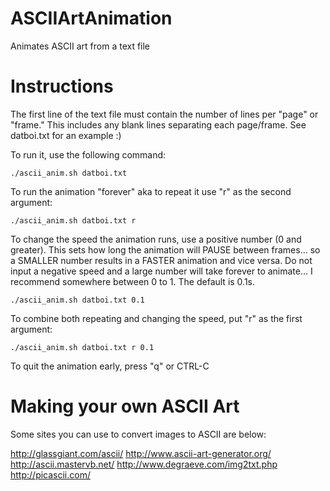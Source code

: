 # ASCIIArtAnimation
Animates ASCII art from a text file

# Instructions
The first line of the text file must contain the number of lines per "page" or "frame." This includes any blank lines separating each page/frame. See datboi.txt for an example :)

To run it, use the following command:

```./ascii_anim.sh datboi.txt```

To run the animation "forever" aka to repeat it use "r" as the second argument:

```./ascii_anim.sh datboi.txt r```

To change the speed the animation runs, use a positive number (0 and greater). This sets how long the animation will PAUSE between frames... so a SMALLER number results in a FASTER animation and vice versa. Do not input a negative speed and a large number will take forever to animate... I recommend somewhere between 0 to 1. The default is 0.1s. 

```./ascii_anim.sh datboi.txt 0.1```

To combine both repeating and changing the speed, put "r" as the first argument:

```./ascii_anim.sh datboi.txt r 0.1```

To quit the animation early, press "q" or CTRL-C

# Making your own ASCII Art
Some sites you can use to convert images to ASCII are below:

http://glassgiant.com/ascii/
http://www.ascii-art-generator.org/
http://ascii.mastervb.net/
http://www.degraeve.com/img2txt.php
http://picascii.com/
